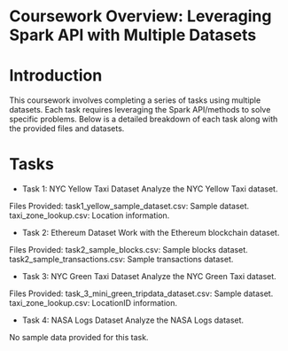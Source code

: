# Coursework Overview: Leveraging Spark API with Multiple Datasets
# Introduction
This coursework involves completing a series of tasks using multiple datasets. Each task requires leveraging the Spark API/methods to solve specific problems. 
Below is a detailed breakdown of each task along with the provided files and datasets.

# Tasks
- Task 1: NYC Yellow Taxi Dataset
  Analyze the NYC Yellow Taxi dataset.

Files Provided:
task1_yellow_sample_dataset.csv: Sample dataset.
taxi_zone_lookup.csv: Location information.

- Task 2: Ethereum Dataset 
Work with the Ethereum blockchain dataset.

Files Provided:
task2_sample_blocks.csv: Sample blocks dataset.
task2_sample_transactions.csv: Sample transactions dataset.

- Task 3: NYC Green Taxi Dataset 
Analyze the NYC Green Taxi dataset.

Files Provided:
task_3_mini_green_tripdata_dataset.csv: Sample dataset.
taxi_zone_lookup.csv: LocationID information.

- Task 4: NASA Logs Dataset 
Analyze the NASA Logs dataset.

No sample data provided for this task.
